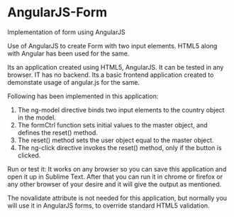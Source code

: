 # AngularJS-Form
Implementation of form using AngularJS

Use of AngularJS to create Form with two input elements. HTML5 along with Angular has been used for the same.

Its an application created using HTML5, AngularJS. It can be tested in any browser. IT has no backend. Its a basic frontend application 
created to demonstate usage of angular.js for the same.

Following has been implemented in this application: 
1. The ng-model directive binds two input elements to the country object in the model.
2. The formCtrl function sets initial values to the master object, and defines the reset() method.
3. The reset() method sets the user object equal to the master object.
4. The ng-click directive invokes the reset() method, only if the button is clicked.

Run or test it: It works on any browser so you can save this application and open it up in Sublime Text. After that you can run it in 
chrome or firefox or any other browser of your desire and it will give the output as mentioned.








The novalidate attribute is not needed for this application, but normally you will use it in AngularJS forms, to override standard HTML5 validation.
